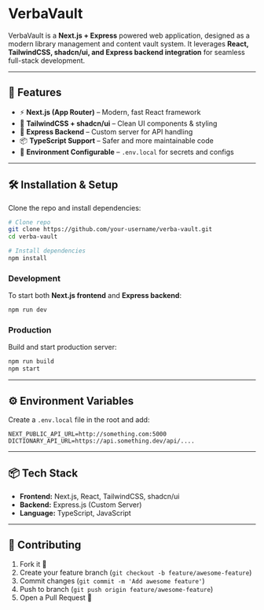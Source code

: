 # VerbaVault

VerbaVault is a **Next.js + Express** powered web application, designed as a modern library management and content vault system. It leverages **React, TailwindCSS, shadcn/ui, and Express backend integration** for seamless full-stack development.

---

## 🚀 Features

* ⚡ **Next.js (App Router)** – Modern, fast React framework
* 🎨 **TailwindCSS + shadcn/ui** – Clean UI components & styling
* 🔧 **Express Backend** – Custom server for API handling
* 📦 **TypeScript Support** – Safer and more maintainable code
* 🔐 **Environment Configurable** – `.env.local` for secrets and configs

---

## 🛠️ Installation & Setup

Clone the repo and install dependencies:

```bash
# Clone repo
git clone https://github.com/your-username/verba-vault.git
cd verba-vault

# Install dependencies
npm install
```

### Development

To start both **Next.js frontend** and **Express backend**:

```bash
npm run dev
```

### Production

Build and start production server:

```bash
npm run build
npm start
```

---

## ⚙️ Environment Variables

Create a `.env.local` file in the root and add:

```env
NEXT_PUBLIC_API_URL=http://something.com:5000
DICTIONARY_API_URL=https://api.something.dev/api/....
```

---

## 📦 Tech Stack

* **Frontend:** Next.js, React, TailwindCSS, shadcn/ui
* **Backend:** Express.js (Custom Server)
* **Language:** TypeScript, JavaScript

---

## 🤝 Contributing

1. Fork it 🍴
2. Create your feature branch (`git checkout -b feature/awesome-feature`)
3. Commit changes (`git commit -m 'Add awesome feature'`)
4. Push to branch (`git push origin feature/awesome-feature`)
5. Open a Pull Request 🚀

